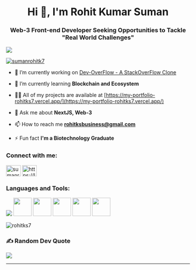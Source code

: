 <h1 align="center">Hi 👋, I'm Rohit Kumar Suman</h1>
<h3 align="center">Web-3 Front-end Developer Seeking Opportunities to Tackle "Real World Challenges"</h3>

[![](https://visitcount.itsvg.in/api?id=RohitKS7&icon=0&color=1)](https://visitcount.itsvg.in)

<p align="left"> <a href="https://twitter.com/sumanrohitk7" target="blank"><img src="https://img.shields.io/twitter/follow/sumanrohitk7?logo=twitter&style=for-the-badge" alt="sumanrohitk7" /></a> </p>

- 🔭 I’m currently working on [Dev-OverFlow - A StackOverFlow Clone](https://github.com/RohitKS7/Dev-OverFlow-Application)

- 🌱 I’m currently learning **Blockchain and Ecosystem**

- 👨‍💻 All of my projects are available at [https://my-portfolio-rohitks7.vercel.app/](https://my-portfolio-rohitks7.vercel.app/)

- 💬 Ask me about **NextJS, Web-3**

- 📫 How to reach me **rohitksbusiness@gmail.com**

- ⚡ Fun fact **I'm a Biotechnology Graduate**

<h3 align="left">Connect with me:</h3>
<p align="left">
<a href="https://twitter.com/sumanrohitk7" target="blank"><img align="center" src="https://raw.githubusercontent.com/rahuldkjain/github-profile-readme-generator/master/src/images/icons/Social/twitter.svg" alt="sumanrohitk7" height="30" width="40" /></a>
<a href="https://linkedin.com/in/https://linkedin.com/in/rohit-kumar-suman" target="blank"><img align="center" src="https://raw.githubusercontent.com/rahuldkjain/github-profile-readme-generator/master/src/images/icons/Social/linked-in-alt.svg" alt="https://linkedin.com/in/rohit-kumar-suman" height="30" width="40" /></a>
</p>

<h3 align="left">Languages and Tools:</h3>
<p align="left"> <img src="https://skillicons.dev/icons?i=js,figma,git,mongodb,nodejs,nextjs,tailwind,ts,solidity,ipfs"/> <img src="https://github.com/user-attachments/assets/ad9271a4-1157-4981-be58-618e7bfb0385"  height="50" width="50"> <img src="https://github.com/user-attachments/assets/2c31a105-de23-45e8-9809-622f05c9df95"  height="50" width="50"> <img src="https://github.com/user-attachments/assets/97ab8a82-2680-4845-a9cb-83f6d1448992"  height="50" width="50"> <img src="https://github.com/user-attachments/assets/cc21bee1-d8c5-4285-9094-4e104bffad2c"  height="50" width="50">  <img src="https://github.com/user-attachments/assets/d8df5707-359b-4bd3-9b5f-afab6ed14c87"  height="50" width="50">   





<p><img align="center" src="https://github-readme-stats.vercel.app/api/top-langs?username=rohitks7&show_icons=true&locale=en&layout=compact" alt="rohitks7" /></p>


### ✍️ Random Dev Quote
![](https://quotes-github-readme.vercel.app/api?type=horizontal&theme=radical)

---



